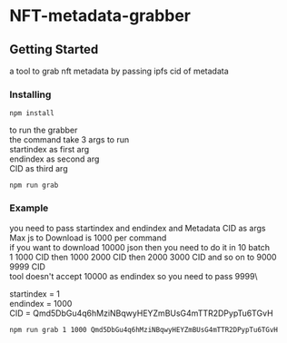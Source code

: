 # NFT-metadata-grabber



## Getting Started 

a tool to grab nft metadata by passing ipfs cid of metadata


### Installing

```
npm install
```
to run the grabber\
the command take 3 args to run\
startindex as first arg\
endindex as second arg\
CID as third arg
 
```
npm run grab 
```

### Example

you need to pass startindex and endindex and Metadata CID as args\
Max js to Download is 1000 per command\
if you want to download 10000 json then you need to do it in 10 batch\
1 1000 CID then 1000 2000 CID then 2000 3000 CID and so on to 9000 9999 CID\
tool doesn't accept 10000 as endindex so you need to pass 9999\

startindex = 1 \
endindex = 1000 \
CID = Qmd5DbGu4q6hMziNBqwyHEYZmBUsG4mTTR2DPypTu6TGvH

```
npm run grab 1 1000 Qmd5DbGu4q6hMziNBqwyHEYZmBUsG4mTTR2DPypTu6TGvH
```
